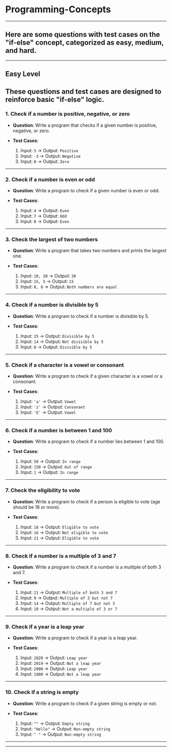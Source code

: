 # Programming-Concepts
---
## Here are some questions with test cases on the "if-else" concept, categorized as easy, medium, and hard.

---
## Easy Level
These questions and test cases are designed to reinforce basic "if-else" logic.
---

### 1. **Check if a number is positive, negative, or zero**
   - **Question**: Write a program that checks if a given number is positive, negative, or zero.

   - **Test Cases**:
     1. Input: `5` → Output: `Positive`
     2. Input: `-3` → Output: `Negative`
     3. Input: `0` → Output: `Zero`

---

### 2. **Check if a number is even or odd**
   - **Question**: Write a program to check if a given number is even or odd.

   - **Test Cases**:
     1. Input: `4` → Output: `Even`
     2. Input: `7` → Output: `Odd`
     3. Input: `0` → Output: `Even`

---

### 3. **Check the largest of two numbers**
   - **Question**: Write a program that takes two numbers and prints the largest one.

   - **Test Cases**:
     1. Input: `10, 20` → Output: `20`
     2. Input: `15, 5` → Output: `15`
     3. Input: `8, 8` → Output: `Both numbers are equal`

---

### 4. **Check if a number is divisible by 5**
   - **Question**: Write a program to check if a number is divisible by 5.

   - **Test Cases**:
     1. Input: `25` → Output: `Divisible by 5`
     2. Input: `14` → Output: `Not divisible by 5`
     3. Input: `0` → Output: `Divisible by 5`

---

### 5. **Check if a character is a vowel or consonant**
   - **Question**: Write a program to check if a given character is a vowel or a consonant.

   - **Test Cases**:
     1. Input: `'a'` → Output: `Vowel`
     2. Input: `'z'` → Output: `Consonant`
     3. Input: `'E'` → Output: `Vowel`

---

### 6. **Check if a number is between 1 and 100**
   - **Question**: Write a program to check if a number lies between 1 and 100.

   - **Test Cases**:
     1. Input: `50` → Output: `In range`
     2. Input: `150` → Output: `Out of range`
     3. Input: `1` → Output: `In range`

---

### 7. **Check the eligibility to vote**
   - **Question**: Write a program to check if a person is eligible to vote (age should be 18 or more).

   - **Test Cases**:
     1. Input: `18` → Output: `Eligible to vote`
     2. Input: `16` → Output: `Not eligible to vote`
     3. Input: `21` → Output: `Eligible to vote`

---

### 8. **Check if a number is a multiple of 3 and 7**
   - **Question**: Write a program to check if a number is a multiple of both 3 and 7.

   - **Test Cases**:
     1. Input: `21` → Output: `Multiple of both 3 and 7`
     2. Input: `9` → Output: `Multiple of 3 but not 7`
     3. Input: `14` → Output: `Multiple of 7 but not 3`
     4. Input: `10` → Output: `Not a multiple of 3 or 7`

---

### 9. **Check if a year is a leap year**
   - **Question**: Write a program to check if a year is a leap year.

   - **Test Cases**:
     1. Input: `2020` → Output: `Leap year`
     2. Input: `2019` → Output: `Not a leap year`
     3. Input: `2000` → Output: `Leap year`
     4. Input: `1900` → Output: `Not a leap year`

---

### 10. **Check if a string is empty**
   - **Question**: Write a program to check if a given string is empty or not.

   - **Test Cases**:
     1. Input: `""` → Output: `Empty string`
     2. Input: `"Hello"` → Output: `Non-empty string`
     3. Input: `" "` → Output: `Non-empty string`

---
---


